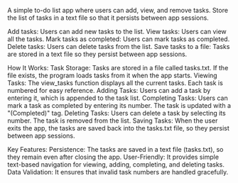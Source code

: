 A simple to-do list app where users can add, view, and remove tasks. Store the list of tasks in a text file so that it persists between app sessions.

Add tasks: Users can add new tasks to the list.
View tasks: Users can view all the tasks.
Mark tasks as completed: Users can mark tasks as completed.
Delete tasks: Users can delete tasks from the list.
Save tasks to a file: Tasks are stored in a text file so they persist between app sessions.

How It Works:
Task Storage: Tasks are stored in a file called tasks.txt. If the file exists, the program loads tasks from it when the app starts.
Viewing Tasks: The view_tasks function displays all the current tasks. Each task is numbered for easy reference.
Adding Tasks: Users can add a task by entering it, which is appended to the task list.
Completing Tasks: Users can mark a task as completed by entering its number. The task is updated with a "(Completed)" tag.
Deleting Tasks: Users can delete a task by selecting its number. The task is removed from the list.
Saving Tasks: When the user exits the app, the tasks are saved back into the tasks.txt file, so they persist between app sessions.

Key Features:
Persistence: The tasks are saved in a text file (tasks.txt), so they remain even after closing the app.
User-Friendly: It provides simple text-based navigation for viewing, adding, completing, and deleting tasks.
Data Validation: It ensures that invalid task numbers are handled gracefully.
